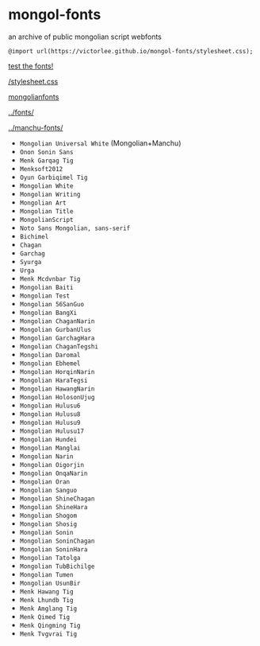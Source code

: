 # mongol-fonts

an archive of public mongolian script webfonts

`@import url(https://victorlee.github.io/mongol-fonts/stylesheet.css);`

[test the fonts!](../fonts/test.html)

[/stylesheet.css](stylesheet.css)

[mongolianfonts](../fonts/mongolianfonts.html)

[../fonts/](../fonts/)

[../manchu-fonts/](../manchu-fonts/)

- `Mongolian Universal White` (Mongolian+Manchu)
- `Onon Sonin Sans`
- `Menk Garqag Tig`
- `Menksoft2012`
- `Oyun Garbiqimel Tig`
- `Mongolian White`
- `Mongolian Writing`
- `Mongolian Art`
- `Mongolian Title`
- `MongolianScript`
- `Noto Sans Mongolian, sans-serif`
- `Bichimel`
- `Chagan`
- `Garchag`
- `Syurga`
- `Urga`
- `Menk Mcdvnbar Tig`
- `Mongolian Baiti`
- `Mongolian Test`
- `Mongolian 56SanGuo`
- `Mongolian BangXi`
- `Mongolian ChaganNarin`
- `Mongolian GurbanUlus`
- `Mongolian GarchagHara`
- `Mongolian ChaganTegshi`
- `Mongolian Daromal`
- `Mongolian Ebhemel`
- `Mongolian HorqinNarin`
- `Mongolian HaraTegsi`
- `Mongolian HawangNarin`
- `Mongolian HolosonUjug`
- `Mongolian Hulusu6`
- `Mongolian Hulusu8`
- `Mongolian Hulusu9`
- `Mongolian Hulusu17`
- `Mongolian Hundei`
- `Mongolian Manglai`
- `Mongolian Narin`
- `Mongolian Oigorjin`
- `Mongolian OnqaNarin`
- `Mongolian Oran`
- `Mongolian Sanguo`
- `Mongolian ShineChagan`
- `Mongolian ShineHara`
- `Mongolian Shogom`
- `Mongolian Shosig`
- `Mongolian Sonin`
- `Mongolian SoninChagan`
- `Mongolian SoninHara`
- `Mongolian Tatolga`
- `Mongolian TubBichilge`
- `Mongolian Tumen`
- `Mongolian UsunBir`
- `Menk Hawang Tig`
- `Menk Lhundb Tig`
- `Menk Amglang Tig`
- `Menk Qimed Tig`
- `Menk Qingming Tig`
- `Menk Tvgvrai Tig`
